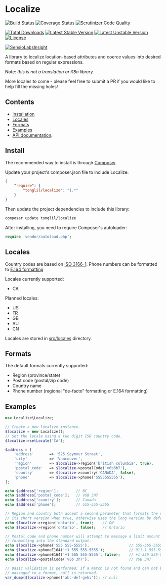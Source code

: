 # Localize

[![Build Status](https://img.shields.io/travis/tonglil/Localize.svg)](https://travis-ci.org/tonglil/Localize)
[![Coverage Status](https://img.shields.io/coveralls/tonglil/Localize.svg)](https://coveralls.io/r/tonglil/Localize)
[![Scrutinizer Code Quality](https://img.shields.io/scrutinizer/g/tonglil/Localize.svg)](https://scrutinizer-ci.com/g/tonglil/Localize/?branch=master)

[![Total Downloads](https://poser.pugx.org/tonglil/localize/downloads.svg)](https://packagist.org/packages/tonglil/Localize)
[![Latest Stable Version](https://poser.pugx.org/tonglil/localize/v/stable.svg)](https://packagist.org/packages/tonglil/Localize)
[![Latest Unstable Version](https://poser.pugx.org/tonglil/localize/v/unstable.svg)](https://packagist.org/packages/tonglil/Localize)
[![License](https://poser.pugx.org/tonglil/localize/license.svg)](https://packagist.org/packages/tonglil/Localize)

[![SensioLabsInsight](https://insight.sensiolabs.com/projects/3ab73b7b-5159-4bfe-8c85-2a15d03f9579/big.png)](https://insight.sensiolabs.com/projects/3ab73b7b-5159-4bfe-8c85-2a15d03f9579)

A library to localize location-based attributes and coerce values into desired formats based on regular expressions.

Note: *this is not a translation or i18n library.*

More locales to come - please feel free to submit a PR if you would like to help fill the missing holes!

## Contents

- [Installation](#install)
- [Locales](#locales)
- [Formats](#formats)
- [Examples](#examples)
- [API documentation](http://tonglil.github.io/Localize/).

## Install

The recommended way to install is through [Composer](http://getcomposer.org).

Update your project's composer.json file to include Localize:

```json
{
    "require": {
        "tonglil/localize": "1.*"
    }
}
```

Then update the project dependencies to include this library:

```bash
composer update tonglil/localize
```

After installing, you need to require Composer's autoloader:

```php
require 'vendor/autoload.php';
```

## Locales

Country codes are based on [ISO 3166-1](http://en.wikipedia.org/wiki/ISO_3166-1).
Phone numbers can be formatted to [E.164 formatting](http://en.wikipedia.org/wiki/E.164)

Locales currently supported:
- CA

Planned locales:
- US
- FR
- GB
- AU
- CN

Locales are stored in [src/locales](src/locales) directory.

## Formats

The default formats currently supported:

- Region (province/state)
- Post code (postal/zip code)
- Country name
- Phone number (regional "de-facto" formatting or E.164 formatting)

## Examples

```php
use Localize\Localize;

// Create a new localize instance.
$localize = new Localize();
// Set the locale using a two digit ISO country code.
$localize->setLocale('CA');

$address = [
    'address'       => '525 Seymour Street',
    'city'          => 'Vancouver',
    'region'        => $localize->region('british columbia', true),
    'postal_code'   => $localize->postalCode('v6b3h7'),
    'country'       => $localize->country('CANADA', false),
    'phone'         => $localize->phone('5555555555'),
];

echo $address['region'];        // BC
echo $address['postal_code'];   // V6B 3H7
echo $address['country'];       // Canada
echo $address['phone'];         // 555-555-5555

// Region and country both accept a second parameter that formats the value to
// its short version when true, otherwise uses the long version by default.
echo $localize->region('ontario', true);    // ON
echo $localize->region('ontario', false);   // Ontario

// Postal code and phone number will attempt to massage a limit amount of
// formatting into the standard output.
echo $localize->phone('555 555-5555');                  // 555-555-5555 regional "de-facto" formatting
echo $localize->phoneE164('+1 555 555-5555');           // 011-1-555-555-5555 full E.164 formatting
echo $localize->phoneE164('+1 555 555-5555', false);    // +1-555-555-5555 common E.164 formatting
echo $localize->postalCode('V6b 3h7');                  // V6B 3H7

// Basic validation is performed; if a match is not found and can not be
// massaged to a format, null is returned.
var_dump($localize->phone('abc-def-gehi')); // null
```
